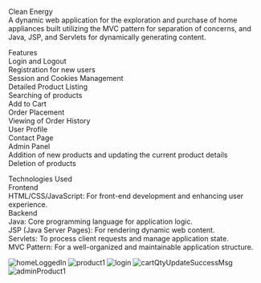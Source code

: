 Clean Energy <br/>
A dynamic web application for the exploration and purchase of home appliances built utilizing the MVC pattern for separation of concerns, and Java, JSP, and Servlets for dynamically generating content.

Features <br/>
Login and Logout <br/>
Registration for new users <br/>
Session and Cookies Management <br/>
Detailed Product Listing <br/>
Searching of products <br/>
Add to Cart <br/>
Order Placement <br/>
Viewing of Order History <br/>
User Profile <br/>
Contact Page <br/>
Admin Panel <br/>
Addition of new products and updating the current product details <br/>
Deletion of products <br/>

Technologies Used <br/>
Frontend <br/>
HTML/CSS/JavaScript: For front-end development and enhancing user experience. <br/>
Backend <br/>
Java: Core programming language for application logic. <br/>
JSP (Java Server Pages): For rendering dynamic web content. <br/>
Servlets: To process client requests and manage application state. <br/>
MVC Pattern: For a well-organized and maintainable application structure. <br/>

![homeLoggedIn](https://github.com/aayusha-shrestha/clean-energy/assets/117591157/a8c61a29-c092-4dfe-ba97-4293752bb5bb)
![product1](https://github.com/aayusha-shrestha/clean-energy/assets/117591157/c058e336-4e46-4a8e-bfb1-24ae2f11ddd8)
![login](https://github.com/aayusha-shrestha/clean-energy/assets/117591157/86522508-1304-463a-bf90-022134ed299a)
![cartQtyUpdateSuccessMsg](https://github.com/aayusha-shrestha/clean-energy/assets/117591157/84e97c4e-b9d7-4307-a1e0-da129f5b5eec)
![adminProduct1](https://github.com/aayusha-shrestha/clean-energy/assets/117591157/14f3886a-1d17-480b-802c-29d67c511410)
